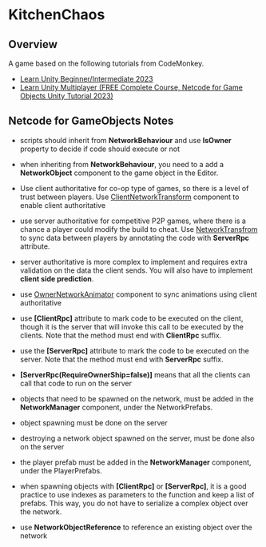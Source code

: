 # KitchenChaos

## Overview
A game based on the following tutorials from CodeMonkey.
- [Learn Unity Beginner/Intermediate 2023](https://www.youtube.com/watch?v=AmGSEH7QcDg)
- [Learn Unity Multiplayer (FREE Complete Course, Netcode for Game Objects Unity Tutorial 2023)](https://www.youtube.com/watch?v=7glCsF9fv3s)

## Netcode for GameObjects Notes

- scripts should inherit from __NetworkBehaviour__ and use __IsOwner__ property to decide if code should execute or not

- when inheriting from __NetworkBehaviour__, you need to a add a __NetworkObject__ component to the game object in the Editor.

- Use client authoritative  for co-op type of games, so there is a level of trust between players. Use [ClientNetworkTransform](https://docs-multiplayer.unity3d.com/netcode/current/components/networktransform#clientnetworktransform) component to enable client authoritative 

- use server authoritative  for competitive P2P games, where there is a chance a player could modify the build to cheat. Use [NetworkTransfrom](https://docs-multiplayer.unity3d.com/netcode/current/components/networktransform) to sync data between players by annotating the code with __ServerRpc__ attribute. 

- server authoritative is more complex to implement and requires extra validation on the data the client sends. You will also have to implement __client side prediction__.

- use [OwnerNetworkAnimator](https://docs-multiplayer.unity3d.com/netcode/current/components/networkanimator#owner-authoritative-mode) component to sync animations using client authoritative

- use __[ClientRpc]__ attribute to mark code to be executed on the client, though it is the server that will invoke this call to be executed by the clients. Note that the method must end with __ClientRpc__ suffix.

- use the __[ServerRpc]__ attribute to mark the code to be executed on the server. Note that the method must end with __ServerRpc__ suffix. 

- __[ServerRpc(RequireOwnerShip=false)]__ means that all the clients can call that code to run on the server

- objects that need to be spawned on the network, must be added in the __NetworkManager__ component, under the NetworkPrefabs. 

- object spawning must be done on the server

- destroying a network object spawned on the server, must be done also on the server

- the player prefab must be added in the __NetworkManager__ component, under the PlayerPrefabs.

- when spawning objects with __[ClientRpc]__ or __[ServerRpc]__, it is a good practice to use indexes as parameters to the function and keep a list of prefabs. This way, you do not have to serialize a complex object over the network.

- use __NetworkObjectReference__ to reference an existing object over the network

